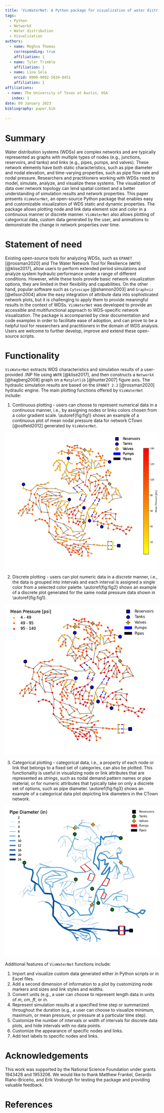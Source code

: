 ```yaml
---
title: 'VisWaterNet: A Python package for visualization of water distribution networks'
tags:
  - Python
  - NetworkX
  - Water distribution
  - Visualization
authors:
  - name: Meghna Thomas
    corresponding: true 
    affiliation: 1
  - name: Tyler Trimble
    affiliation: 1
  - name: Lina Sela
    orcid: 0000-0002-5834-8451
    affiliation: 1
affiliations:
 - name: The University of Texas at Austin, USA
   index: 1
date: 09 January 2023
bibliography: paper.bib

---
```


# Summary

Water distribution systems (WDSs) are complex networks and are typically represented as graphs with multiple types of nodes (e.g., junctions, reservoirs, and tanks) and links (e.g., pipes, pumps, and valves). These network elements have both static characteristics, such as pipe diameter and nodal elevation, and time-varying properties, such as pipe flow rate and nodal pressure. Researchers and practitioners working with WDSs need to model, simulate, analyze, and visualize these systems. The visualization of data over network topology can lend spatial context and a better understanding of simulation results and network properties. This paper presents `VisWaterNet`, an open-source Python package that enables easy and customizable visualization of WDS static and dynamic properties. The package allows plotting node and link data element size and color in a continuous manner or discrete manner. `VisWaterNet` also allows plotting of categorical data, custom data generated by the user, and animations to demonstrate the change in network properties over time. 

# Statement of need

Existing open-source tools for analyzing WDSs, such as `EPANET` [@rossman2020] and The Water Network Tool for Resilience (`WNTR`) [@klise2017], allow users to perform extended period simulations and analyze system hydraulic performance under a range of different conditions. However, while these tools provide basic network visualization options, they are limited in their flexibility and capabilities. On the other hand, popular software such as `Cytoscape` [@shannon2003] and `Graphviz` [@ellson2004] allow the easy integration of attribute data into sophisticated network plots, but it is challenging to apply them to provide meaningful results in the context of WDSs. `VisWaterNet`  was developed to provide an accessible and multifunctional approach to WDS-specific network visualization. The package is accompanied by clear documentation and code examples in order to facilitate ease of adoption, and can prove to be a helpful tool for researchers and practitioners in the domain of WDS analysis. Users are welcome to further develop, improve and extend these open-source scripts.

# Functionality

`VisWaterNet` extracts WDS characteristics and simulation results of a user-provided .INP file using `WNTR` [@klise2017], and then constructs a `NetworkX` [@hagberg2008] graph on a `Matplotlib` [@hunter2007] figure axis. The hydraulic simulation results are based on the `EPANET 2.2` [@rossman2020] hydraulic engine. The main plotting functions offered by `VisWaterNet` include:

1.	Continuous plotting - users can choose to represent numerical data in a *continuous* manner, i.e., by assigning  nodes or links colors chosen from a color gradient scale. \autoref{fig:fig1} shows an example of a continuous plot of mean nodal pressure data for network CTown [@ostfeld2012] generated by `VisWaterNet`.

![Continuous plot of mean nodal pressure.\label{fig:fig1}](figures/fig_1.png)

2.	Discrete plotting - users can plot numeric data in a *discrete* manner, i.e., the data is grouped into intervals and each interval is assigned a single color from a selected color palette. \autoref{fig:fig2} shows an example of a discrete plot  generated for the same nodal pressure data shown in \autoref{fig:fig1}.
 
![Discrete plot of mean nodal pressure.\label{fig:fig2}](figures/fig_2.png)

3.	Categorical plotting - categorical data, i.e., a property of each node or link that belongs to a fixed set of categories, can also be plotted. This functionality is useful in visualizing node or link attributes that are represented as *strings*, such as nodal demand pattern names or pipe material, or for numeric attributes that typically take on only a discrete set of options, such as pipe diameter. \autoref{fig:fig3} shows an example of a categorical data plot depicting link diameters in the CTown network.
 
![Categorical plot of pipe diameters.\label{fig:fig3}](figures/fig_3.png)

Additional features of `VisWaterNet` functions include:

1.	Import and visualize custom data generated either in Python scripts or in Excel files.
2.	Add a second dimension of information to a plot by customizing node markers and sizes and link styles and widths.
3.	Convert units (e.g., a user can choose to represent length data in units of *m*, *cm*, *ft*, or *in*.
4.	Represent simulation results at a specified time step or summarized throughout the duration (e.g., a user can choose to visualize minimum, maximum, or mean pressure, or pressure at a particular time step).
5.	Customize the number of intervals or width of intervals for discrete data plots, and hide intervals with no data points.
6.	Customize the appearance of specific nodes and links.
7.	Add text labels to specific nodes and links.

# Acknowledgements

This work was supported by the National Science Foundation under grants 1943428 and 1953206. We would like to thank Matthew Frankel, ‪Gerardo Riaño-Briceño‬, and Erik Vosburgh for testing the package and providing valuable feedback.

# References
